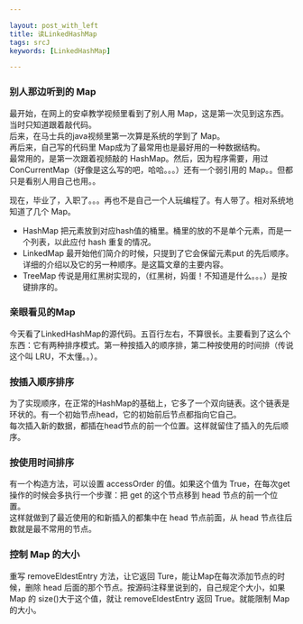 ```yaml
---

layout: post_with_left
title: 读LinkedHashMap
tags: srcJ
keywords: [LinkedHashMap]

---
```


### 别人那边听到的 Map
最开始，在网上的安卓教学视频里看到了别人用 Map，这是第一次见到这东西。当时只知道跟着敲代码。   
后来，在马士兵的java视频里第一次算是系统的学到了 Map。    
再后来，自己写的代码里 Map成为了最常用也是最好用的一种数据结构。   
最常用的，是第一次跟着视频敲的 HashMap。然后，因为程序需要，用过 ConCurrentMap（好像是这么写的吧，哈哈。。。）还有一个弱引用的 Map。。但都只是看别人用自己也用。。


现在，毕业了，入职了。。。再也不是自己一个人玩编程了。有人带了。相对系统地知道了几个 Map。

- HashMap 把元素放到对应hash值的桶里。桶里的放的不是单个元素，而是一个列表，以此应付 hash 重复的情况。    
- LinkedMap 最开始他们简介的时候，只提到了它会保留元素put 的先后顺序。详细的介绍以及它的另一种顺序。是这篇文章的主要内容。    
- TreeMap 传说是用红黑树实现的，（红黑树，妈蛋！不知道是什么。。。）是按键排序的。

### 亲眼看见的Map
今天看了LinkedHashMap的源代码。五百行左右，不算很长。主要看到了这么个东西：它有两种排序模式。第一种按插入的顺序排，第二种按使用的时间排（传说这个叫 LRU，不太懂。。）。

### 按插入顺序排序
为了实现顺序，在正常的HashMap的基础上，它多了一个双向链表。这个链表是环状的。有一个初始节点head，它的初始前后节点都指向它自己。    
每次插入新的数据，都插在head节点的前一个位置。这样就留住了插入的先后顺序。    

### 按使用时间排序
有一个构造方法，可以设置 accessOrder 的值。如果这个值为 True，在每次get操作的时候会多执行一个步骤：把 get 的这个节点移到 head 节点的前一个位置。   
这样就做到了最近使用的和新插入的都集中在 head 节点前面，从 head 节点往后数就是最不常用的节点。   

### 控制 Map 的大小
重写 removeEldestEntry 方法，让它返回 Ture，能让Map在每次添加节点的时候，删除 head 后面的那个节点。按源码注释里说到的，自己规定个大小，如果 Map 的 size()大于这个值，就让 removeEldestEntry 返回 True。就能限制 Map 的大小。
